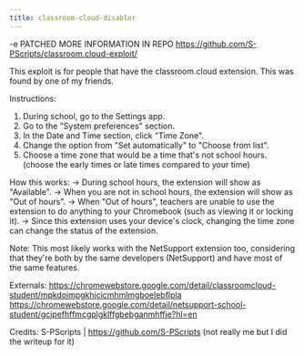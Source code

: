 ```yaml
---
title: classroom-cloud-disabler
---
```


-e 
PATCHED MORE INFORMATION IN REPO
https://github.com/S-PScripts/classroom.cloud-exploit/

This exploit is for people that have the classroom.cloud extension. This was found by one of my friends.

Instructions:
1. During school, go to the Settings app.
2. Go to the "System preferences" section.
3. In the Date and Time section, click "Time Zone".
4. Change the option from "Set automatically" to "Choose from list".
5. Choose a time zone that would be a time that's not school hours. (choose the early times or late times compared to your time)

How this works:
-> During school hours, the extension will show as "Available".
-> When you are not in school hours, the extension will show as "Out of hours".
-> When "Out of hours", teachers are unable to use the extension to do anything to your Chromebook (such as viewing it or locking it).
-> Since this extension uses your device's clock, changing the time zone can change the status of the extension.

Note: This most likely works with the NetSupport extension too, considering that they're both by the same developers (NetSupport) and have most of the same features.

Externals:
https://chromewebstore.google.com/detail/classroomcloud-student/mpkdoimpgkhjcicmhmlmgboelebflpla
https://chromewebstore.google.com/detail/netsupport-school-student/gcjpefhffmcgplgklffgbebganmhffje?hl=en

Credits:
S-PScripts | https://github.com/S-PScripts
(not really me but I did the writeup for it)

